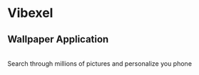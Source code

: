 <h1>Vibexel</h1>
<h2>Wallpaper Application</h2> 
<br>
Search through millions of pictures and personalize you phone
